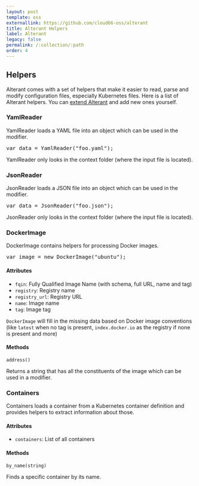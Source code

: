 ```yaml
---
layout: post
template: oss
externallink: https://github.com/cloud66-oss/alterant
title: Alterant Helpers
label: Alterant
legacy: false
permalink: /:collection/:path
order: 4
---
```


## Helpers

Alterant comes with a set of helpers that make it easier to read, parse and modify configuration files, especially Kubernetes files. Here is a list of Alterant helpers. You can [extend Alterant](/alterant/extend-alterant.html) and add new ones yourself.

### YamlReader

YamlReader loads a YAML file into an object which can be used in the modifier.

<pre class="prettyprint">
var data = YamlReader("foo.yaml");
</pre>

YamlReader only looks in the context folder (where the input file is located).

### JsonReader

JsonReader loads a JSON file into an object which can be used in the modifier.

<pre class="prettyprint">
var data = JsonReader("foo.json");
</pre>

JsonReader only looks in the context folder (where the input file is located).

### DockerImage

DockerImage contains helpers for processing Docker images.

<pre class="prettyprint">
var image = new DockerImage("ubuntu");
</pre>

#### Attributes

- `fqin`: Fully Qualified Image Name (with schema, full URL, name and tag)
- `registry`: Registry name
- `registry_url`: Registry URL
- `name`: Image name
- `tag`: Image tag

`DockerImage` will fill in the missing data based on Docker image conventions (like `latest` when no tag is present, `index.docker.io` as the registry if none is present and more)

#### Methods

`address()`

Returns a string that has all the constituents of the image which can be used in a modifier.

### Containers

Containers loads a container from a Kubernetes container definition and provides helpers to extract information about those.

#### Attributes

- `containers`: List of all containers

#### Methods

`by_name(string)`

Finds a specific container by its name.
